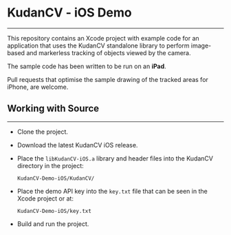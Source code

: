 # KudanCV - iOS Demo
___
This repository contains an Xcode project with example code for an application that uses the KudanCV standalone library to perform image-based and markerless tracking of objects viewed by the camera.

The sample code has been written to be run on an **iPad**.

Pull requests that optimise the sample drawing of the tracked areas for iPhone, are welcome.


## Working with Source
___

- Clone the project.
- Download the latest KudanCV iOS release.
- Place the `libKudanCV-iOS.a` library and header files into the KudanCV directory in the project:  
  
	`KudanCV-Demo-iOS/KudanCV/`

- Place the demo API key into the `key.txt` file that can be seen in the Xcode project or at:

    `KudanCV-Demo-iOS/key.txt`


- Build and run the project.
